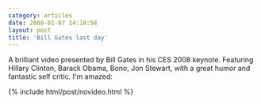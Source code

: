 ```yaml
---
category: articles
date: 2008-01-07 14:18:58
layout: post
title: 'Bill Gates last day'
---
```


<p>A brilliant video presented by Bill Gates in his CES 2008 keynote. Featuring Hillary Clinton, Barack Obama, Bono, Jon Stewart, with a great humor and fantastic self critic. I'm amazed:</p>

{% include html/post/novideo.html %}

<!--
<embed src="http://images.video.msn.com/flash/soapbox1_1.swf" quality="high" width="432" height="364" base="http://images.video.msn.com/" name="msn_soapbox" type="application/x-shockwave-flash" allowFullScreen="true" pluginspage="http://macromedia.com/go/getflashplayer" flashvars="c=v&v=be9075bb-df0a-41c9-8d86-7ded46627e26&ifs=true&fr=shared&mkt=en-US" ><p>RSS readers should click <a href="//joaobordalo.com/">here</a> to watch the video.</p>
-->
